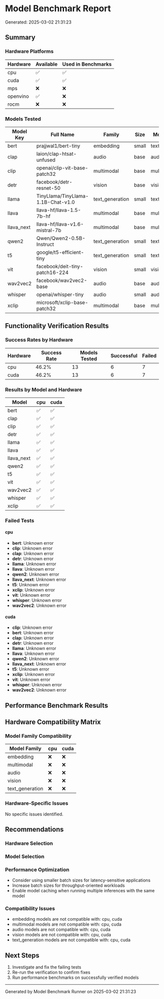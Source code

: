 # Model Benchmark Report

Generated: 2025-03-02 21:31:23

## Summary

### Hardware Platforms

| Hardware | Available | Used in Benchmarks |
|----------|-----------|-------------------|
| cpu | ✅ | ✅ |
| cuda | ✅ | ✅ |
| mps | ❌ | ❌ |
| openvino | ✅ | ❌ |
| rocm | ❌ | ❌ |

### Models Tested

| Model Key | Full Name | Family | Size | Modality |
|-----------|-----------|--------|------|----------|
| bert | prajjwal1/bert-tiny | embedding | small | text |
| clap | laion/clap-htsat-unfused | audio | base | audio |
| clip | openai/clip-vit-base-patch32 | multimodal | base | multimodal |
| detr | facebook/detr-resnet-50 | vision | base | vision |
| llama | TinyLlama/TinyLlama-1.1B-Chat-v1.0 | text_generation | small | text |
| llava | llava-hf/llava-1.5-7b-hf | multimodal | base | multimodal |
| llava_next | llava-hf/llava-v1.6-mistral-7b | multimodal | base | multimodal |
| qwen2 | Qwen/Qwen2-0.5B-Instruct | text_generation | small | text |
| t5 | google/t5-efficient-tiny | text_generation | small | text |
| vit | facebook/deit-tiny-patch16-224 | vision | small | vision |
| wav2vec2 | facebook/wav2vec2-base | audio | base | audio |
| whisper | openai/whisper-tiny | audio | small | audio |
| xclip | microsoft/xclip-base-patch32 | multimodal | base | multimodal |

## Functionality Verification Results

### Success Rates by Hardware

| Hardware | Success Rate | Models Tested | Successful | Failed |
|----------|--------------|---------------|------------|--------|
| cpu | 46.2% | 13 | 6 | 7 |
| cuda | 46.2% | 13 | 6 | 7 |

### Results by Model and Hardware

| Model | cpu | cuda |
|-------|---|---|
| bert | ✅ | ✅ |
| clap | ✅ | ✅ |
| clip | ✅ | ✅ |
| detr | ✅ | ✅ |
| llama | ✅ | ✅ |
| llava | ✅ | ✅ |
| llava_next | ✅ | ✅ |
| qwen2 | ✅ | ✅ |
| t5 | ✅ | ✅ |
| vit | ✅ | ✅ |
| wav2vec2 | ✅ | ✅ |
| whisper | ✅ | ✅ |
| xclip | ✅ | ✅ |

### Failed Tests

#### cpu

- **bert**: Unknown error
- **clip**: Unknown error
- **clap**: Unknown error
- **detr**: Unknown error
- **llama**: Unknown error
- **llava**: Unknown error
- **qwen2**: Unknown error
- **llava_next**: Unknown error
- **t5**: Unknown error
- **xclip**: Unknown error
- **vit**: Unknown error
- **whisper**: Unknown error
- **wav2vec2**: Unknown error

#### cuda

- **clip**: Unknown error
- **bert**: Unknown error
- **clap**: Unknown error
- **detr**: Unknown error
- **llama**: Unknown error
- **llava**: Unknown error
- **qwen2**: Unknown error
- **llava_next**: Unknown error
- **t5**: Unknown error
- **xclip**: Unknown error
- **vit**: Unknown error
- **whisper**: Unknown error
- **wav2vec2**: Unknown error

## Performance Benchmark Results

## Hardware Compatibility Matrix

### Model Family Compatibility

| Model Family | cpu | cuda |
|--------------|---|---|
| embedding | ❌ | ❌ |
| multimodal | ❌ | ❌ |
| audio | ❌ | ❌ |
| vision | ❌ | ❌ |
| text_generation | ❌ | ❌ |

### Hardware-Specific Issues

No specific issues identified.

## Recommendations

### Hardware Selection


### Model Selection


### Performance Optimization

- Consider using smaller batch sizes for latency-sensitive applications
- Increase batch sizes for throughput-oriented workloads
- Enable model caching when running multiple inferences with the same model

### Compatibility Issues

- embedding models are not compatible with: cpu, cuda
- multimodal models are not compatible with: cpu, cuda
- audio models are not compatible with: cpu, cuda
- vision models are not compatible with: cpu, cuda
- text_generation models are not compatible with: cpu, cuda

## Next Steps

1. Investigate and fix the failing tests
2. Re-run the verification to confirm fixes
3. Run performance benchmarks on successfully verified models

---

Generated by Model Benchmark Runner on 2025-03-02 21:31:23
